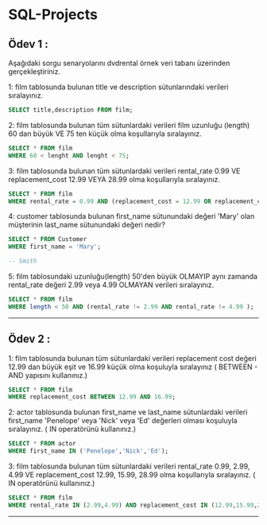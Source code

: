 # SQL-Projects
## Ödev 1 :
Aşağıdaki sorgu senaryolarını dvdrental örnek veri tabanı üzerinden gerçekleştiriniz.

1: film tablosunda bulunan title ve description sütunlarındaki verileri sıralayınız.
```SQL
SELECT title,description FROM film;
```
2: film tablosunda bulunan tüm sütunlardaki verileri film uzunluğu (length) 60 dan büyük VE 75 ten küçük olma koşullarıyla sıralayınız.
```SQL
SELECT * FROM film
WHERE 60 < lenght AND lenght < 75;
```
3: film tablosunda bulunan tüm sütunlardaki verileri rental_rate 0.99 VE replacement_cost 12.99 VEYA 28.99 olma koşullarıyla sıralayınız.
```SQL
SELECT * FROM film 
WHERE rental_rate = 0.99 AND (replacement_cost = 12.99 OR replacement_cost = 28.99);
```
4: customer tablosunda bulunan first_name sütunundaki değeri 'Mary' olan müşterinin last_name sütunundaki değeri nedir?
```SQL
SELECT * FROM Customer
WHERE first_name = 'Mary';

-- Smith
```
5: film tablosundaki uzunluğu(length) 50'den büyük OLMAYIP aynı zamanda rental_rate değeri 2.99 veya 4.99 OLMAYAN verileri sıralayınız.
```SQL
SELECT * FROM film
WHERE length < 50 AND (rental_rate != 2.99 AND rental_rate != 4.99 );
```
---
## Ödev 2 :
1: film tablosunda bulunan tüm sütunlardaki verileri replacement cost değeri 12.99 dan büyük eşit ve 16.99 küçük olma koşuluyla sıralayınız ( BETWEEN - AND yapısını kullanınız.)
```SQL
SELECT * FROM film
WHERE replacement_cost BETWEEN 12.99 AND 16.99;
```
2: actor tablosunda bulunan first_name ve last_name sütunlardaki verileri first_name 'Penelope' veya 'Nick' veya 'Ed' değerleri olması koşuluyla sıralayınız. ( IN operatörünü kullanınız.)
```SQL
SELECT * FROM actor
WHERE first_name IN ('Penelope','Nick','Ed');
```
3: film tablosunda bulunan tüm sütunlardaki verileri rental_rate 0.99, 2.99, 4.99 VE replacement_cost 12.99, 15.99, 28.99 olma koşullarıyla sıralayınız. ( IN operatörünü kullanınız.)
```SQL
SELECT * FROM film
WHERE rental_rate IN (2.99,4.99) AND replacement_cost IN (12.99,15.99,28.99);
```
---








